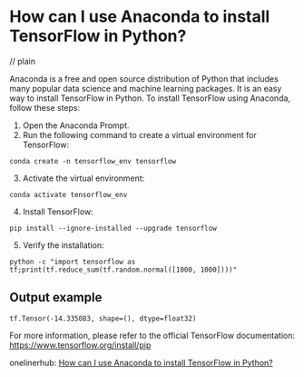 # How can I use Anaconda to install TensorFlow in Python?
// plain

Anaconda is a free and open source distribution of Python that includes many popular data science and machine learning packages. It is an easy way to install TensorFlow in Python. To install TensorFlow using Anaconda, follow these steps:

1. Open the Anaconda Prompt.
2. Run the following command to create a virtual environment for TensorFlow:
```
conda create -n tensorflow_env tensorflow
```
3. Activate the virtual environment:
```
conda activate tensorflow_env
```
4. Install TensorFlow:
```
pip install --ignore-installed --upgrade tensorflow
```
5. Verify the installation:
```
python -c "import tensorflow as tf;print(tf.reduce_sum(tf.random.normal([1000, 1000])))"
```

## Output example

```
tf.Tensor(-14.335083, shape=(), dtype=float32)
```

For more information, please refer to the official TensorFlow documentation:
https://www.tensorflow.org/install/pip

onelinerhub: [How can I use Anaconda to install TensorFlow in Python?](https://onelinerhub.com/python-tensorflow/how-can-i-use-anaconda-to-install-tensorflow-in-python)